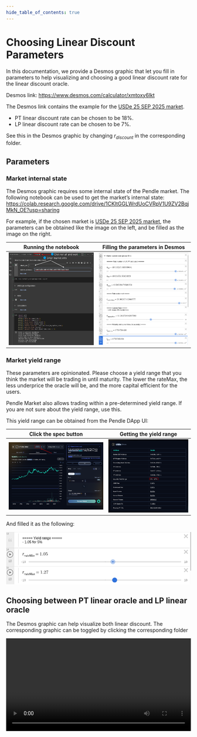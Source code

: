 ```yaml
---
hide_table_of_contents: true
---
```


# Choosing Linear Discount Parameters

In this documentation, we provide a Desmos graphic that let you fill in
parameters to help visualizing and choosing a good linear discount rate for the
linear discount oracle.

Desmos link: https://www.desmos.com/calculator/xmtoxy6lkt

The Desmos link contains the example for the [USDe 25 SEP 2025 market].

- PT linear discount rate can be chosen to be $18\%$.
- LP linear discount rate can be chosen to be $7\%$.

See this in the Desmos graphic by changing $r_{discount}$ in the corresponding folder.

## Parameters

### Market internal state

The Desmos graphic requires some internal state of the Pendle market. The following notebook can be used to get the market’s internal state: https://colab.research.google.com/drive/1CKltGGLWrdUoCVRpV1U9ZV2BqjMkN_OE?usp=sharing

For example, if the chosen market is [USDe 25 SEP 2025 market], the parameters can be obtained like the image on the left, and be filled as the image on the right.

| Running the notebook | Filling the parameters in Desmos |
|----------------------|----------------------------------|
| ![Params notebook](/img/Oracles/ChoosingLinearDiscountParams/params-notebook.png) | ![Params Desmos](/img/Oracles/ChoosingLinearDiscountParams/params-desmos.png) |

### Market yield range

These parameters are opinionated. Please choose a yield range that you think the market will be trading in until maturity. The lower the $\text{rateMax}$, the less underprice the oracle will be, and the more capital efficient for the users.

Pendle Market also allows trading within a pre-determined yield range. If you are not sure about the yield range, use this.

This yield range can be obtained from the Pendle DApp UI:

| Click the spec button | Getting the yield range |
|------------------------|----------------------------------|
| ![image.png](/img/Oracles/ChoosingLinearDiscountParams/ui-market-specs.png) | ![image.png](/img/Oracles/ChoosingLinearDiscountParams/ui-market-yield-range.png) |

And filled it as the following:

![image.png](/img/Oracles/ChoosingLinearDiscountParams/yield-range-desmos.png)

## Choosing between PT linear oracle and LP linear oracle

The Desmos graphic can help visualize both linear discount. The corresponding graphic can be toggled by clicking the corresponding folder

<video src="/img/Oracles/ChoosingLinearDiscountParams/desmos-toggle.webm" controls autoplay loop width="100%" />

### Choosing the linear discount rate

In both graphic:

- **The blue** lines are the maximum and minimum price of PT/LP (the price range).
- **The orange** line is the current price of PT/LP until maturity if there is no trade occurred.
- **The red** line is the discounted price of PT/LP with your discount rate.

Change $r_{discount}$ to adjust the discounted price (the **red line**) and see its relation between the price range and the current price.

### Base price (or the matured price)

For PT, since it can be redeem to asset 1:1 at maturity, the base price of PT is 1.

For LP, the base price is calculated in the Desmos graphic. It can be found in the *LP linear discount* Desmos folder:

![image.png](/img/Oracles/ChoosingLinearDiscountParams/lp-base-price-desmos.png)

### Recommendation

$r_{discount}$ should be set so that the price is *sub-optimal* compare to the market price at all the time until maturity. Therefore:

- The **discounted price** line should be below the **current price**.
- The closer the **discounted price** line to the **current price**, the riskier.
- Setting $r_{discount}$ so that the **discounted price** line is **under** the **lower price** line can make sure that the oracle price is always underpriced.

### Reference

- https://forum.sky.money/t/june-26-2025-proposed-changes-to-spark-for-upcoming-spell/26663 — Spark write up on linear discount rate for PT-syrupUSDC-28Aug2025, PT-USDe-25Sept2025, LP-USDS-14Aug2025.
- https://www.desmos.com/calculator/n7wfzslz8l — Desmos graphic for single trade on Pendle Market.

[USDe 25 SEP 2025 market]: https://app.pendle.finance/trade/markets/0x6d98a2b6cdbf44939362a3e99793339ba2016af4/swap?view=yt&chain=ethereum
